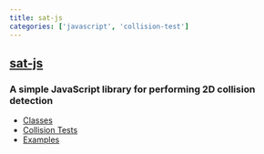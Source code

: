 ```yaml
---
title: sat-js
categories: ['javascript', 'collision-test']
---
```

## [sat-js](https://github.com/jriecken/sat-js)

### A simple JavaScript library for performing 2D collision detection


 - [Classes](#classes)
 - [Collision Tests](#collision-tests)
 - [Examples](#examples)
